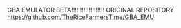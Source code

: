 GBA EMULATOR BETA!!!!!!!!!!!!!!!!!!!
ORIGINAL REPOSITORY https://github.com/TheRiceFarmersTime/GBA_EMU
